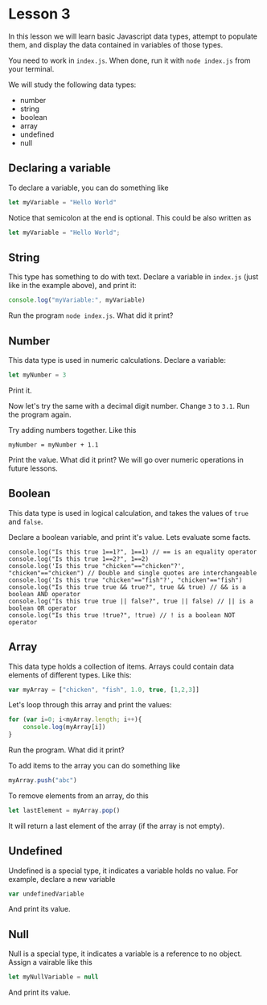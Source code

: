 # Lesson 3

In this lesson we will learn basic Javascript data types, attempt to populate them, and display the data contained in variables of those types.

You need to work in `index.js`. When done, run it with `node index.js` from your terminal. 

We will study the following data types:
* number
* string
* boolean
* array
* undefined
* null

## Declaring a variable
To declare a variable, you can do something like

```js
let myVariable = "Hello World"
```

Notice that semicolon at the end is optional. This could be also written as 

```js
let myVariable = "Hello World";
```

## String

This type has something to do with text. Declare a variable in `index.js` (just like in the example above), and print it:

```js
console.log("myVariable:", myVariable)
```

Run the program `node index.js`. What did it print?

## Number

This data type is used in numeric calculations. Declare a variable:

```js
let myNumber = 3
```

Print it. 

Now let's try the same with a decimal digit number. Change `3` to `3.1`. Run the program again.

Try adding numbers together. Like this

```
myNumber = myNumber + 1.1
```

Print the value. What did it print? We will go over numeric operations in future lessons.


## Boolean

This data type is used in logical calculation, and takes the values of `true` and `false`.

Declare a boolean variable, and print it's value. Lets evaluate some facts.

```
console.log("Is this true 1==1?", 1==1) // == is an equality operator
console.log("Is this true 1==2?", 1==2)
console.log('Is this true "chicken"=="chicken"?', "chicken"=="chicken") // Double and single quotes are interchangeable
console.log('Is this true "chicken"=="fish"?', "chicken"=="fish")
console.log("Is this true true && true?", true && true) // && is a boolean AND operator
console.log("Is this true true || false?", true || false) // || is a boolean OR operator
console.log("Is this true !true?", !true) // ! is a boolean NOT operator
```

## Array

This data type holds a collection of items. Arrays could contain data elements of different types. Like this:

```js
var myArray = ["chicken", "fish", 1.0, true, [1,2,3]]
```

Let's loop through this array and print the values:

```js
for (var i=0; i<myArray.length; i++){
    console.log(myArray[i])
}
```

Run the program. What did it print?

To add items to the array you can do something like

```js
myArray.push("abc")
```

To remove elements from an array, do this
```js
let lastElement = myArray.pop()
```

It will return a last element of the array (if the array is not empty).

## Undefined

Undefined is a special type, it indicates a variable holds no value. For example, declare a new variable

```js
var undefinedVariable
```

And print its value.

## Null

Null is a special type, it indicates a variable is a reference to no object. Assign a vairable like this

```js
let myNullVariable = null   
```

And print its value.
